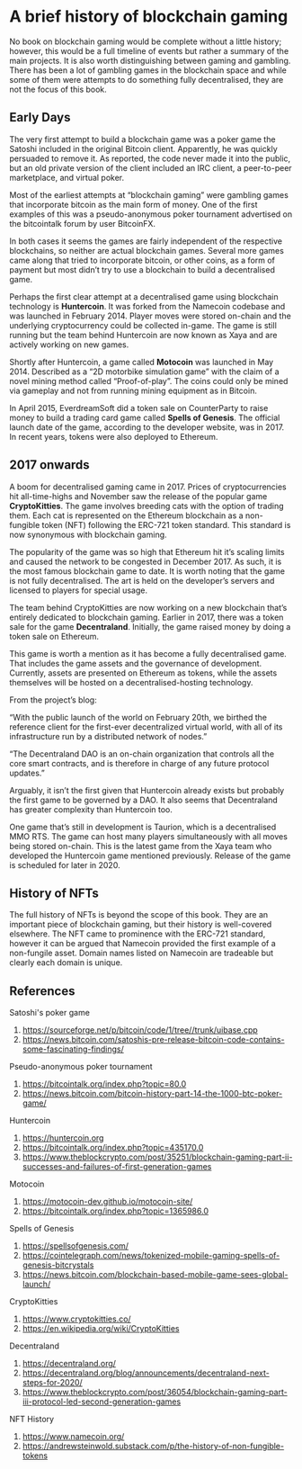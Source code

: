 # A brief history of blockchain gaming
No book on blockchain gaming would be complete without a little history; however, this would be a full timeline of events but rather a summary of the main projects. It is also worth distinguishing between gaming and gambling. There has been a lot of gambling games in the blockchain space and while some of them were attempts to do something fully decentralised, they are not the focus of this book.

## Early Days
The very first attempt to build a blockchain game was a poker game the Satoshi included in the original Bitcoin client. Apparently, he was quickly persuaded to remove it. As reported, the code never made it into the public, but an old private version of the client included an IRC client, a peer-to-peer marketplace, and virtual poker.

Most of the earliest attempts at “blockchain gaming” were gambling games that incorporate bitcoin as the main form of money. One of the first examples of this was a pseudo-anonymous poker tournament advertised on the bitcointalk forum by user BitcoinFX.

In both cases it seems the games are fairly independent of the respective blockchains, so neither are actual blockchain games. Several more games came along that tried to incorporate bitcoin, or other coins, as a form of payment but most didn’t try to use a blockchain to build a decentralised game.

Perhaps the first clear attempt at a decentralised game using blockchain technology is **Huntercoin**. It was forked from the Namecoin codebase and was launched in February 2014. Player moves were stored on-chain and the underlying cryptocurrency could be collected in-game. The game is still running but the team behind Huntercoin are now known as Xaya and are actively working on new games.

Shortly after Huntercoin, a game called **Motocoin** was launched in May 2014. Described as a “2D motorbike simulation game” with the claim of a novel mining method called “Proof-of-play”. The coins could only be mined via gameplay and not from running mining equipment as in Bitcoin.

In April 2015, EverdreamSoft did a token sale on CounterParty to raise money to build a trading card game called **Spells of Genesis**. The official launch date of the game, according to the developer website, was in 2017. In recent years, tokens were also deployed to Ethereum.

## 2017 onwards
A boom for decentralised gaming came in 2017. Prices of cryptocurrencies hit all-time-highs and November saw the release of the popular game **CryptoKitties**. The game involves breeding cats with the option of trading them. Each cat is represented on the Ethereum blockchain as a non-fungible token (NFT) following the ERC-721 token standard. This standard is now synonymous with blockchain gaming.

The popularity of the game was so high that Ethereum hit it’s scaling limits and caused the network to be congested in December 2017. As such, it is the most famous blockchain game to date. It is worth noting that the game is not fully decentralised. The art is held on the developer’s servers and licensed to players for special usage.

The team behind CryptoKitties are now working on a new blockchain that’s entirely dedicated to blockchain gaming. Earlier in 2017, there was a token sale for the game **Decentraland**. Initially, the game raised money by doing a token sale on Ethereum.

This game is worth a mention as it has become a fully decentralised game. That includes the game assets and the governance of development. Currently, assets are presented on Ethereum as tokens, while the assets themselves will be hosted on a decentralised-hosting technology.

From the project’s blog:

“With the public launch of the world on February 20th, we birthed the reference client for the first-ever decentralized virtual world, with all of its infrastructure run by a distributed network of nodes.”

“The Decentraland DAO is an on-chain organization that controls all the core smart contracts, and is therefore in charge of any future protocol updates.”

Arguably, it isn’t the first given that Huntercoin already exists but probably the first game to be governed by a DAO. It also seems that Decentraland has greater complexity than Huntercoin too.

One game that’s still in development is Taurion, which is a decentralised MMO RTS. The game can host many players simultaneously with all moves being stored on-chain. This is the latest game from the Xaya team who developed the Huntercoin game mentioned previously. Release of the game is scheduled for later in 2020.

## History of NFTs
The full history of NFTs is beyond the scope of this book. They are an important piece of blockchain gaming, but their history is well-covered elsewhere. The NFT came to prominence with the ERC-721 standard, however it can be argued that Namecoin provided the first example of a non-fungile asset. Domain names listed on Namecoin are tradeable but clearly each domain is unique.

## References

Satoshi's poker game
1. https://sourceforge.net/p/bitcoin/code/1/tree//trunk/uibase.cpp
1. https://news.bitcoin.com/satoshis-pre-release-bitcoin-code-contains-some-fascinating-findings/

Pseudo-anonymous poker tournament
1. https://bitcointalk.org/index.php?topic=80.0
1. https://news.bitcoin.com/bitcoin-history-part-14-the-1000-btc-poker-game/

Huntercoin
1. https://huntercoin.org
1. https://bitcointalk.org/index.php?topic=435170.0
1. https://www.theblockcrypto.com/post/35251/blockchain-gaming-part-ii-successes-and-failures-of-first-generation-games

Motocoin
1. https://motocoin-dev.github.io/motocoin-site/
1. https://bitcointalk.org/index.php?topic=1365986.0

Spells of Genesis
1. https://spellsofgenesis.com/
1. https://cointelegraph.com/news/tokenized-mobile-gaming-spells-of-genesis-bitcrystals
1. https://news.bitcoin.com/blockchain-based-mobile-game-sees-global-launch/

CryptoKitties
1. https://www.cryptokitties.co/
1. https://en.wikipedia.org/wiki/CryptoKitties

Decentraland
1. https://decentraland.org/
1. https://decentraland.org/blog/announcements/decentraland-next-steps-for-2020/
1. https://www.theblockcrypto.com/post/36054/blockchain-gaming-part-iii-protocol-led-second-generation-games

NFT History
1. https://www.namecoin.org/
1. https://andrewsteinwold.substack.com/p/the-history-of-non-fungible-tokens
